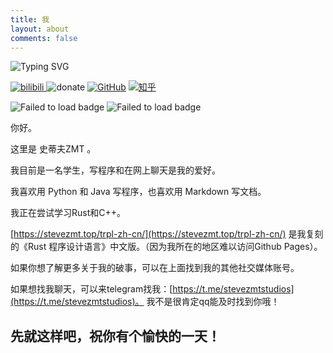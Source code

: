 ```yaml
---
title: 我
layout: about
comments: false
---
```


<img src="https://readme-typing-svg.demolab.com?font=Roboto+Mono&weight=600&duration=2000&pause=1500&color=FFFFFF&background=1e242a&center=true&vCenter=true&random=false&width=420&lines=Welcome!+%F0%9F%92%9C;I+am+Steve+ZMT...;Nice+to+meet+you!;I+am+a+hobbyist+developer.;Check+out+my+website!;https%3A%2F%2Fwww.stevezmt.top" alt="Typing SVG" /></a><br>

[![bilibili](https://img.shields.io/badge/dynamic/json?url=https%3A%2F%2Fapi.bilibili.com%2Fx%2Frelation%2Fstat%3Fvmid%3D474130186&query=%24.data.follower&logo=bilibili&logoColor=pink&label=Bilibili%20Subscriber&color=pink)
](https://space.bilibili.com/474130186) ![donate](https://img.shields.io/badge/afdian-Not_available-white?style=plastic&logo=GitHub%20Sponsors&logoColor=white&label=afdian&labelColor=grey) [![GitHub](https://img.shields.io/badge/dynamic/json?url=https%3A%2F%2Fapi.swo.moe%2Fstats%2Fgithub%2Fstevezmtstudios&query=count&color=181717&label=GitHub&labelColor=282c34&logo=github&suffix=+follows&cacheSeconds=3600)](https://github.com/stevezmtstudios) [![知乎](https://img.shields.io/badge/dynamic/json?url=https%3A%2F%2Fapi.swo.moe%2Fstats%2Fzhihu%2Fzhang-xian-sheng-70-9&query=count&color=282c34&label=%E7%9F%A5%E4%B9%8E&labelColor=0084ff&logo=zhihu&logoColor=ffffff&suffix=+%E5%85%B3%E6%B3%A8&cacheSeconds=3600)](https://www.zhihu.com/people/zhang-xian-sheng-70-9)

![Failed to load badge](https://img.shields.io/github/followers/stevezmtstudios?style=for-the-badge&logo=github)
![Failed to load badge](https://komarev.com/ghpvc/?username=stevezmtstudios&style=for-the-badge&abbreviated=true&base=3188)<br>


你好。

这里是 史蒂夫ZMT 。

我目前是一名学生，写程序和在网上聊天是我的爱好。

我喜欢用 Python 和 Java 写程序，也喜欢用 Markdown 写文档。

我正在尝试学习Rust和C++。

[https://stevezmt.top/trpl-zh-cn/](https://stevezmt.top/trpl-zh-cn/) 是我复刻的《Rust 程序设计语言》中文版。（因为我所在的地区难以访问Github Pages）。

如果你想了解更多关于我的破事，可以在上面找到我的其他社交媒体账号。

如果想找我聊天，可以来telegram找我：[https://t.me/stevezmtstudios](https://t.me/stevezmtstudios)。
我不是很肯定qq能及时找到你哦！

先就这样吧，祝你有个愉快的一天！
---